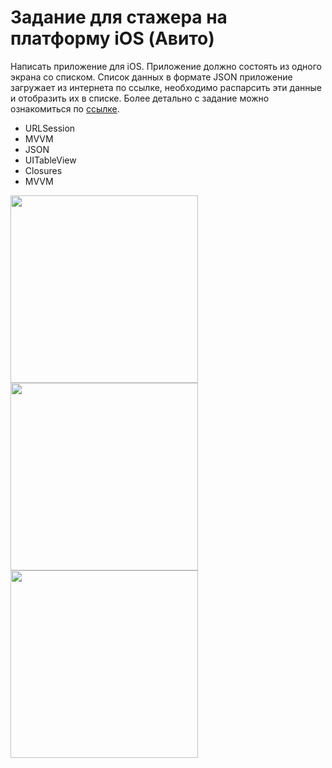 # Задание для стажера на платформу iOS (Авито)

Написать приложение для iOS. Приложение должно состоять из одного экрана со списком. Список данных в формате JSON приложение загружает из интернета по ссылке, необходимо распарсить эти данные и отобразить их в списке. Более детально с задание можно ознакомиться по [ссылке](https://github.com/avito-tech/ios-trainee-problem-2021).

- URLSession
- MVVM
- JSON
- UITableView
- Closures
- MVVM


<img src="https://user-images.githubusercontent.com/81886542/133327909-397d2b91-0748-4b57-9990-b86d526f670c.png" width="300" />

<img src="https://user-images.githubusercontent.com/81886542/133327926-a9260fe0-7c7f-43e1-8f41-eeceb04cf025.png" width="300" />

<img src="https://user-images.githubusercontent.com/81886542/133327938-b1dbb3f1-3a0c-44be-ae9f-36685dc1218c.png" width="300" />
